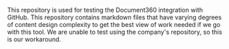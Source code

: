 This repository is used for testing the Document360 integration with GitHub. This repository contains markdown files that have varying degrees of content design complexity to get the best view of work needed if we go with this tool. We are unable to test using the company's repository, so this is our workaround.
